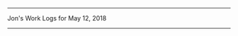 *****************************************************************

Jon's Work Logs for May 12, 2018

*****************************************************************

